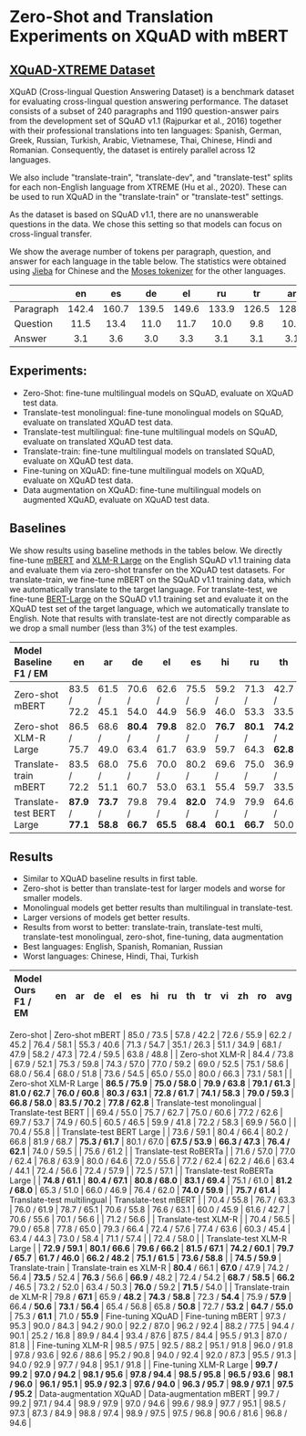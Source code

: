 # Zero-Shot and Translation Experiments on XQuAD with mBERT

## [XQuAD-XTREME Dataset](https://huggingface.co/datasets/juletxara/xquad_xtreme)

XQuAD (Cross-lingual Question Answering Dataset) is a benchmark dataset for evaluating cross-lingual question answering
performance. The dataset consists of a subset of 240 paragraphs and 1190 question-answer pairs from the development set
of SQuAD v1.1 (Rajpurkar et al., 2016) together with their professional translations into ten languages: Spanish, German,
Greek, Russian, Turkish, Arabic, Vietnamese, Thai, Chinese, Hindi and Romanian. Consequently, the dataset is entirely parallel across 12 languages.

We also include "translate-train", "translate-dev", and "translate-test"
splits for each non-English language from XTREME (Hu et al., 2020). These can be used to run XQuAD in the "translate-train" or "translate-test" settings.

As the dataset is based on SQuAD v1.1, there are no unanswerable questions in the data. We chose this
setting so that models can focus on cross-lingual transfer.

We show the average number of tokens per paragraph, question, and answer for each language in the
table below. The statistics were obtained using [Jieba](https://github.com/fxsjy/jieba) for Chinese
and the [Moses tokenizer](https://github.com/moses-smt/mosesdecoder/blob/master/scripts/tokenizer/tokenizer.perl)
for the other languages. 

|           |   en  |   es  |   de  |   el  |   ru  |   tr  |   ar  |   vi  |   th  |   zh  |   hi  |
|-----------|:-----:|:-----:|:-----:|:-----:|:-----:|:-----:|:-----:|:-----:|:-----:|:-----:|:-----:|
| Paragraph | 142.4 | 160.7 | 139.5 | 149.6 | 133.9 | 126.5 | 128.2 | 191.2 | 158.7 | 147.6 | 232.4 |
| Question  |  11.5 |  13.4 |  11.0 |  11.7 |  10.0 |  9.8  |  10.7 |  14.8 |  11.5 |  10.5 |  18.7 |
| Answer    |  3.1  |  3.6  |  3.0  |  3.3  |  3.1  |  3.1  |  3.1  |  4.5  |  4.1  |  3.5  |  5.6  |

## Experiments:
* Zero-Shot: fine-tune multilingual models on
SQuAD, evaluate on XQuAD test data.
* Translate-test monolingual: fine-tune
monolingual models on SQuAD, evaluate on
translated XQuAD test data.
* Translate-test multilingual: fine-tune
multilingual models on SQuAD, evaluate on
translated XQuAD test data.
* Translate-train: fine-tune multilingual models on
translated SQuAD, evaluate on XQuAD test data.
* Fine-tuning on XQuAD: fine-tune multilingual
models on XQuAD, evaluate on XQuAD test
data.
* Data augmentation on XQuAD: fine-tune
multilingual models on augmented XQuAD,
evaluate on XQuAD test data.

## Baselines

We show results using baseline methods in the tables below. We directly fine-tune [mBERT](https://github.com/google-research/bert/blob/master/multilingual.md)
and [XLM-R Large](https://arxiv.org/abs/1911.02116) on the English SQuAD v1.1 training data
and evaluate them via zero-shot transfer on the XQuAD test datasets. For translate-train, 
we fine-tune mBERT on the SQuAD v1.1 training data, which we automatically translate
to the target language. For translate-test, we fine-tune [BERT-Large](https://arxiv.org/abs/1810.04805)
on the SQuAD v1.1 training set and evaluate it on the XQuAD test set of the target language,
which we automatically translate to English. Note that results with translate-test are not directly
comparable as we drop a small number (less than 3%) of the test examples.

| Model Baseline F1 / EM                | en   | ar   | de   | el   | es   | hi   | ru   | th   | tr   | vi   | zh   | ro   | avg  |
|:-----------------------|------|------|------|------|------|------|------|------|------|------|------|------|------|
| Zero-shot mBERT                 | 83.5 / 72.2 | 61.5 / 45.1 | 70.6 / 54.0 | 62.6 / 44.9 | 75.5 / 56.9 | 59.2 / 46.0 | 71.3 / 53.3 | 42.7 / 33.5 | 55.4 / 40.1 | 69.5 / 49.6 | 58.0 / 48.3 | 72.7 / 59.9 | 65.2 / 50.3 |
| Zero-shot XLM-R Large           | 86.5 / 75.7 | 68.6 / 49.0 | **80.4** / 63.4 | **79.8** / 61.7 | 82.0 / 63.9 | **76.7** / 59.7 | **80.1** / 64.3 | **74.2** / **62.8** | **75.9** / **59.3** | **79.1** / 59.0 | 59.3 / 50.0 | **83.6** / **69.7** | **77.2** / 61.5 |
| Translate-train mBERT | 83.5 / 72.2 | 68.0 / 51.1 | 75.6 / 60.7 | 70.0 / 53.0 | 80.2 / 63.1 | 69.6 / 55.4 | 75.0 / 59.7 | 36.9 / 33.5 | 68.9 / 54.8 | 75.6 / 56.2 | 66.2 / 56.6 |   | 70.0 / 56.0 |
| Translate-test BERT Large | **87.9** / **77.1** | **73.7** / **58.8** | 79.8 / **66.7** | 79.4 / **65.5** | **82.0** / **68.4**| 74.9 / **60.1** | 79.9 / **66.7** | 64.6 / 50.0 | 67.4 / 49.6 | 76.3 / **61.5** | **73.7** / **59.1** |     | 76.3 / **62.1** |

## Results

* Similar to XQuAD baseline results in first table.
* Zero-shot is better than translate-test for larger models and worse for smaller models.
* Monolingual models get better results than multilingual in translate-test.
* Larger versions of models get better results.
* Results from worst to better: translate-train, translate-test multi, translate-test monolingual, zero-shot, fine-tuning, data augmentation
* Best languages: English, Spanish, Romanian, Russian
* Worst languages: Chinese, Hindi, Thai, Turkish

| Model Ours F1 / EM                            | en          | ar          | de          | el          | es          | hi          | ru          | th          | tr          | vi          | zh          | ro          | avg         |
|:-----------------------------|------------|------------|------------|------------|------------|------------|------------|------------|------------|------------|------------|------------|------------|
Zero-shot
| Zero-shot mBERT              | 85.0 / 73.5 | 57.8 / 42.2 | 72.6 / 55.9 | 62.2 / 45.2 | 76.4 / 58.1 | 55.3 / 40.6 | 71.3 / 54.7 | 35.1 / 26.3 | 51.1 / 34.9 | 68.1 / 47.9 | 58.2 / 47.3 | 72.4 / 59.5 | 63.8 / 48.8 |
| Zero-shot XLM-R              | 84.4 / 73.8 | 67.9 / 52.1 | 75.3 / 59.8 | 74.3 / 57.0 | 77.0 / 59.2 | 69.0 / 52.5 | 75.1 / 58.6 | 68.0 / 56.4 | 68.0 / 51.8 | 73.6 / 54.5 | 65.0 / 55.0 | 80.0 / 66.3 | 73.1 / 58.1 |
| Zero-shot XLM-R Large        | **86.5 / 75.9** | **75.0 / 58.0** | **79.9 / 63.8** | **79.1 / 61.3** | **81.0 / 62.7** | **76.0 / 60.8** | **80.3 / 63.1** | **72.8 / 61.7** | **74.1 / 58.3** | **79.0 / 59.3** | **66.8 / 58.0** | **83.5 / 70.2** | **77.8 / 62.8** |
Translate-test monolingual
| Translate-test BERT          |         | 69.4 / 55.0 | 75.7 / 62.7 | 75.0 / 60.6 | 77.2 / 62.6 | 69.7 / 53.7 | 74.9 / 60.5 | 60.5 / 46.5 | 59.9 / 41.8 | 72.2 / 58.3 | 69.9 / 56.0 |         | 70.4 / 55.8 |
| Translate-test BERT Large    |         | 73.6 / 59.1 | 80.4 / 66.4 | 80.2 / 66.8 | 81.9 / 68.7 | **75.3 / 61.7** | 80.1 / 67.0 | **67.5 / 53.9** | **66.3 / 47.3** | **76.4 / 62.1** | 74.0 / 59.5 |         | 75.6 / 61.2 |
| Translate-test RoBERTa       |         | 71.6 / 57.0 | 77.0 / 62.4 | 76.8 / 63.9 | 80.0 / 64.6 | 72.0 / 55.6 | 77.2 / 62.4 | 62.2 / 46.6 | 63.4 / 44.1 | 72.4 / 56.6 | 72.4 / 57.9 |         | 72.5 / 57.1 |
| Translate-test RoBERTa Large |         | **74.8 / 61.1** | **80.4 / 67.1** | **80.8 / 68.0** | **83.1 / 69.4** | 75.1 / 61.0 | **81.2 / 68.0** | 65.3 / 51.0 | 66.0 / 46.9 | 76.4 / 62.0 | **74.0 / 59.9** |         | **75.7 / 61.4** |
Translate-test multilingual
| Translate-test mBERT         |         | 70.4 / 55.8 | 76.7 / 63.3 | 76.0 / 61.9 | 78.7 / 65.1 | 70.6 / 55.8 | 76.6 / 63.1 | 60.0 / 45.9 | 61.6 / 42.7 | 70.6 / 55.6 | 70.1 / 56.6 |         | 71.2 / 56.6 |
| Translate-test XLM-R         |         | 70.4 / 56.5 | 79.0 / 65.8 | 77.8 / 65.0 | 79.3 / 66.4 | 72.4 / 57.6 | 77.4 / 63.6 | 60.3 / 45.4 | 63.4 / 44.3 | 73.0 / 58.4 | 71.1 / 57.4 |         | 72.4 / 58.0 |
| Translate-test XLM-R Large   |         | **72.9 / 59.1** | **80.1 / 66.6** | **79.6 / 66.2** | **81.5 / 67.1** | **74.2 / 60.1** | **79.7 / 65.7** | **61.7 / 46.0** | **66.2 / 48.2** | **75.1 / 61.5** | **73.6 / 58.8** |         | **74.5 / 59.9** |
Translate-train
| Translate-train es XLM-R     | **80.4** / 66.1 | **67.0** / 47.9 | 74.2 / 56.4 | **73.5** / 52.4 | **76.3** / 56.6 | **66.9** / 48.2 | 72.4 / 54.2 | **68.7** / **58.5** | **66.2** / 46.5 | 73.2 / 52.0 | 63.4 / 50.3 | **76.0** / 59.2 | **71.5** / 54.0 |
| Translate-train de XLM-R     | 79.8 / **67.1** | 65.9 / **48.2** | **74.3** / **58.8** | 72.3 / **54.4** | 75.9 / **57.9** | 66.4 / **50.6** | **73.1** / **56.4** | 65.4 / 56.8 | 65.8 / **50.8** | 72.7 / **53.2** | **64.7** / **55.0** | 75.3 / **61.1** | 71.0 / **55.9** |
Fine-tuning XQuAD
| Fine-tuning mBERT            | 97.3 / 95.3 | 90.0 / 84.3 | 94.2 / 90.0 | 92.2 / 87.0 | 96.2 / 92.4 | 88.2 / 77.5 | 94.4 / 90.1 | 25.2 / 16.8 | 89.9 / 84.4 | 93.4 / 87.6 | 87.5 / 84.4 | 95.5 / 91.3 | 87.0 / 81.8 |
| Fine-tuning XLM-R            | 98.5 / 97.5 | 92.5 / 88.2 | 95.1 / 91.8 | 96.0 / 91.8 | 97.8 / 93.6 | 92.6 / 88.6 | 95.2 / 90.8 | 94.0 / 92.4 | 92.0 / 87.3 | 95.5 / 91.3 | 94.0 / 92.9 | 97.7 / 94.8 | 95.1 / 91.8 |
| Fine-tuning XLM-R Large      | **99.7 / 99.2** | **97.0 / 94.2** | **98.1 / 95.6** | **97.8 / 94.4** | **98.5 / 95.8** | **96.5 / 93.6** | **98.1 / 96.0** | **96.1 / 95.1** | **95.9 / 92.3** | **97.6 / 94.0** | **96.3 / 95.7** | **98.9 / 97.1** | **97.5 / 95.2** |
Data-augmentation XQuAD
| Data-augmentation mBERT      | 99.7 / 99.2 | 97.1 / 94.4 | 98.9 / 97.9 | 97.0 / 94.6 | 99.6 / 98.9 | 97.7 / 95.1 | 98.5 / 97.3 | 87.3 / 84.9 | 98.8 / 97.4 | 98.9 / 97.5 | 97.5 / 96.8 | 90.6 / 81.6 | 96.8 / 94.6 |